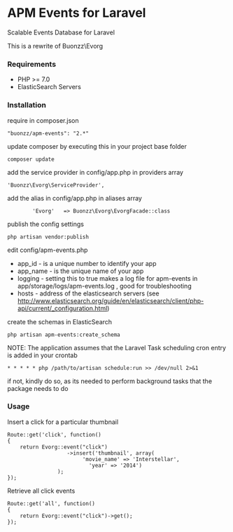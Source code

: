 APM Events for Laravel
=====

Scalable Events Database for Laravel

This is a rewrite of Buonzz\Evorg

### Requirements

* PHP >= 7.0
* ElasticSearch Servers

### Installation

require in composer.json

    "buonzz/apm-events": "2.*"

update composer by executing this in your project base folder

    composer update

add the service provider in config/app.php in providers array

    'Buonzz\Evorg\ServiceProvider',

add the alias in config/app.php in aliases array

```
        'Evorg'   => Buonzz\Evorg\EvorgFacade::class
```
    
publish the config settings

```
php artisan vendor:publish
```

edit config/apm-events.php

* app_id - is a unique number to identify your app
* app_name - is the unique name of your app
* logging - setting this to true makes a log file for apm-events in app/storage/logs/apm-events.log , good for troubleshooting
* hosts - address of the elasticsearch servers (see http://www.elasticsearch.org/guide/en/elasticsearch/client/php-api/current/_configuration.html)


create the schemas in ElasticSearch

```
php artisan apm-events:create_schema
```

NOTE: The application assumes that the Laravel Task scheduling cron entry is added in your crontab
```
* * * * * php /path/to/artisan schedule:run >> /dev/null 2>&1
```
if not, kindly do so, as its needed to perform background tasks that the package needs to do


### Usage

Insert a click for a particular thumbnail

```
Route::get('click', function()
{
    return Evorg::event("click")
                   ->insert('thumbnail', array(
                        'movie_name' => 'Interstellar',
                          'year' => '2014')
                );
});
```

Retrieve all click events

```
Route::get('all', function()
{
    return Evorg::event("click")->get();
});
```

